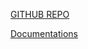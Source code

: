 
[GITHUB REPO](https://github.com/commx/ruamel-yaml/tree/master) 


[Documentations](https://yaml.readthedocs.io/en/latest/detail.html)
